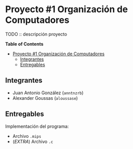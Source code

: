 # Proyecto #1 Organización de Computadores

TODO :: descripción proyecto

<!-- markdown-toc start - Don't edit this section. Run M-x markdown-toc-refresh-toc -->
**Table of Contents**

- [Proyecto #1 Organización de Computadores](#proyecto-1-organización-de-computadores)
    - [Integrantes](#integrantes)
    - [Entregables](#entregables)

<!-- markdown-toc end -->

## Integrantes

- Juan Antonio González (`anntnzrb`)
- Alexander Goussas (`aloussase`)

## Entregables

Implementación del programa:

- Archivo `.mips`
- (*EXTRA*) Archivo `.c`
